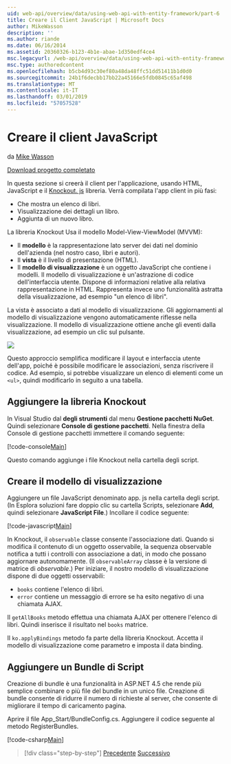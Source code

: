 ```yaml
---
uid: web-api/overview/data/using-web-api-with-entity-framework/part-6
title: Creare il Client JavaScript | Microsoft Docs
author: MikeWasson
description: ''
ms.author: riande
ms.date: 06/16/2014
ms.assetid: 20360326-b123-4b1e-abae-1d350edf4ce4
msc.legacyurl: /web-api/overview/data/using-web-api-with-entity-framework/part-6
msc.type: authoredcontent
ms.openlocfilehash: b5cb4d93c30ef80a48da48ffc51dd51411b1d0d0
ms.sourcegitcommit: 24b1f6decbb17bb22a45166e5fdb0845c65af498
ms.translationtype: MT
ms.contentlocale: it-IT
ms.lasthandoff: 03/01/2019
ms.locfileid: "57057528"
---
```

<a name="create-the-javascript-client"></a>Creare il client JavaScript
====================
da [Mike Wasson](https://github.com/MikeWasson)

[Download progetto completato](https://github.com/MikeWasson/BookService)

In questa sezione si creerà il client per l'applicazione, usando HTML, JavaScript e il [Knockout. js](http://knockoutjs.com/) libreria. Verrà compilata l'app client in più fasi:

- Che mostra un elenco di libri.
- Visualizzazione dei dettagli un libro.
- Aggiunta di un nuovo libro.

La libreria Knockout Usa il modello Model-View-ViewModel (MVVM):

- Il **modello** è la rappresentazione lato server dei dati nel dominio dell'azienda (nel nostro caso, libri e autori).
- Il **vista** è il livello di presentazione (HTML).
- Il **modello di visualizzazione** è un oggetto JavaScript che contiene i modelli. Il modello di visualizzazione è un'astrazione di codice dell'interfaccia utente. Dispone di informazioni relative alla relativa rappresentazione in HTML. Rappresenta invece uno funzionalità astratta della visualizzazione, ad esempio &quot;un elenco di libri&quot;.

La vista è associato a dati al modello di visualizzazione. Gli aggiornamenti al modello di visualizzazione vengono automaticamente riflesse nella visualizzazione. Il modello di visualizzazione ottiene anche gli eventi dalla visualizzazione, ad esempio un clic sul pulsante.

![](part-6/_static/image1.png)

Questo approccio semplifica modificare il layout e interfaccia utente dell'app, poiché è possibile modificare le associazioni, senza riscrivere il codice. Ad esempio, si potrebbe visualizzare un elenco di elementi come un `<ul>`, quindi modificarlo in seguito a una tabella.

## <a name="add-the-knockout-library"></a>Aggiungere la libreria Knockout

In Visual Studio dal **degli strumenti** dal menu **Gestione pacchetti NuGet**. Quindi selezionare **Console di gestione pacchetti**. Nella finestra della Console di gestione pacchetti immettere il comando seguente:

[!code-console[Main](part-6/samples/sample1.cmd)]

Questo comando aggiunge i file Knockout nella cartella degli script.

## <a name="create-the-view-model"></a>Creare il modello di visualizzazione

Aggiungere un file JavaScript denominato app. js nella cartella degli script. (In Esplora soluzioni fare doppio clic su cartella Scripts, selezionare **Add**, quindi selezionare **JavaScript File**.) Incollare il codice seguente:

[!code-javascript[Main](part-6/samples/sample2.js)]

In Knockout, il `observable` classe consente l'associazione dati. Quando si modifica il contenuto di un oggetto osservabile, la sequenza observable notifica a tutti i controlli con associazione a dati, in modo che possano aggiornare autonomamente. (Il `observableArray` classe è la versione di matrice di *observable*.) Per iniziare, il nostro modello di visualizzazione dispone di due oggetti osservabili:

- `books` contiene l'elenco di libri.
- `error` contiene un messaggio di errore se ha esito negativo di una chiamata AJAX.

Il `getAllBooks` metodo effettua una chiamata AJAX per ottenere l'elenco di libri. Quindi inserisce il risultato nel `books` matrice.

Il `ko.applyBindings` metodo fa parte della libreria Knockout. Accetta il modello di visualizzazione come parametro e imposta il data binding.

## <a name="add-a-script-bundle"></a>Aggiungere un Bundle di Script

Creazione di bundle è una funzionalità in ASP.NET 4.5 che rende più semplice combinare o più file del bundle in un unico file. Creazione di bundle consente di ridurre il numero di richieste al server, che consente di migliorare il tempo di caricamento pagina.

Aprire il file App\_Start/BundleConfig.cs. Aggiungere il codice seguente al metodo RegisterBundles.

[!code-csharp[Main](part-6/samples/sample3.cs)]

> [!div class="step-by-step"]
> [Precedente](part-5.md)
> [Successivo](part-7.md)
